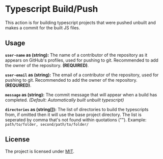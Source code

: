 
# Typescript Build/Push

This action is for building typescript projects that were pushed unbuilt and makes a commit for the built JS files.

## Usage

**`user-name` as (string):** The name of a contributor of the repository as it appears on GitHub's profiles, used for pushing to git. Recommended to add the owner of the repository. **(REQUIRED)**.

**`user-email` as (string):** The email of a contributor of the repository, used for pushing to git. Recommended to add the owner of the repository. **(REQUIRED)**.

**`message` as (string):** The commit message that will appear when a build has completed. *(Default: Automatically built unbuilt typescript)*

**`directories` as (string[]):** The list of directories to build the typescripts from, if omitted then it will use the base project directory. The list is seperated by comma that's not found within quotations (""). Example: `path/to/folder, second/path/to/folder/`

## License

The project is licensed under [MIT](LICENSE).
